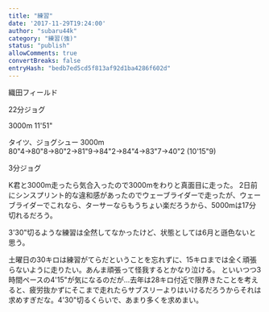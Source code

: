 ```yaml
---
title: "練習"
date: '2017-11-29T19:24:00'
author: "subaru44k"
category: "練習(強)"
status: "publish"
allowComments: true
convertBreaks: false
entryHash: "bedb7ed5cd5f813af92d1ba4286f602d"
---
```

織田フィールド

22分ジョグ

3000m
11'51"

タイツ、ジョグシュー
3000m
80"4→80"8→80"2→81"9→84"2→84"4→83"7→40"2
(10'15"9)

3分ジョグ

K君と3000m走ったら気合入ったので3000mをわりと真面目に走った。
2日前にシンスプリント的な違和感があったのでウェーブライダーで走ったが、ウェーブライダーでこれなら、ターサーならもうちょい楽だろうから、5000mは17分切れるだろう。

3'30"切るような練習は全然してなかったけど、状態としては6月と遜色ないと思う。

土曜日の30キロは練習がてらだということを忘れずに、15キロまでは全く頑張らないように走りたい。あんま頑張って怪我するとかなり泣ける。
といいつつ3時間ペースの4'15"が気になるのだが…去年は28キロ付近で限界きたことを考えると、疲労抜かずにそこまで走れたらサブスリーよりはいけるだろうからそれは求めすぎだな。4'30"切るくらいで、あまり多くを求めまい。
